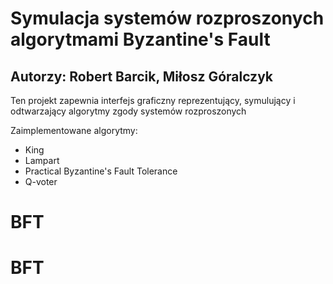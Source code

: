 # Symulacja systemów rozproszonych algorytmami Byzantine's Fault

## Autorzy: Robert Barcik, Miłosz Góralczyk

Ten projekt zapewnia interfejs graficzny reprezentujący, symulujący i odtwarzający algorytmy zgody systemów rozproszonych

Zaimplementowane algorytmy:
- King
- Lampart
- Practical Byzantine's Fault Tolerance
- Q-voter
# BFT
# BFT
